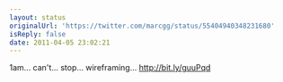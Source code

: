 ```yaml
---
layout: status
originalUrl: 'https://twitter.com/marcgg/status/55404940348231680'
isReply: false
date: 2011-04-05 23:02:21
---
```


1am... can't... stop... wireframing... http://bit.ly/guuPqd
